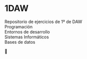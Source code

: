 # 1DAW

Repositorio de ejercicios de 1º de DAW<br>
Programación<br>
Entornos de desarrollo<br>
Sistemas Informáticos<br>
Bases de datos

🤑
